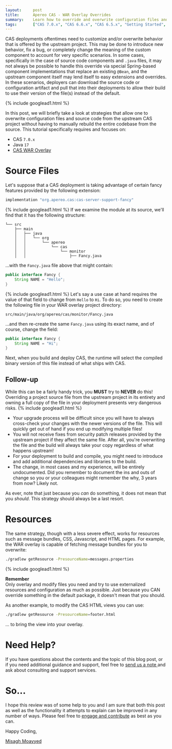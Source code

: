 ```yaml
---
layout:     post
title:      Apereo CAS - WAR Overlay Overrides
summary:    Learn how to override and overwrite configuration files and even source code artifacts provided by the CAS distribution in your deployment for maximum flexibility and customizability. 
tags:       ["CAS 7.0.x", "CAS 6.6.x", "CAS 6.5.x", "Getting Started", "Gradle"]
---
```


CAS deployments oftentimes need to customize and/or overwrite behavior that is offered by the upstream project. This may be done to introduce new behavior, fix a bug, or completely change the meaning of the custom component to account for very specific scenarios. In some cases, specifically in the case of source code components and `.java` files, it may not always be possible to handle this override via special Spring-based component implementations that replace an existing `@Bean`, and the upstream component itself may lend itself to easy extensions and overrides. In these scenarios, deployers can download the source code or configuration artifact and pull that into their deployments to allow their build to use their version of the file(s) instead of the default.

{% include googlead1.html %}

In this post, we will briefly take a look at strategies that allow one to overwrite configuration files and source code from the upstream CAS project without having to manually rebuild the entire codebase from the source. This tutorial specifically requires and focuses on:

- CAS `7.0.x`
- Java `17`
- [CAS WAR Overlay](https://github.com/apereo/cas-overlay-template)

# Source Files

Let's suppose that a CAS deployment is taking advantage of certain fancy features provided by the following extension:

```groovy
implementation "org.apereo.cas:cas-server-support-fancy"
```
{% include googlead1.html %}
If we examine the module at its source, we'll find that it has the following structure:

```
└── src
    ├── main
    │   ├── java
    │   │   └── org
    │   │       └── apereo
    │   │           └── cas
    │   │               └── monitor
    │   │                   ├── Fancy.java
```

...with the `Fancy.java` file above that might contain:

```java
public interface Fancy {
    String NAME = "Hello";
}
```
{% include googlead1.html %}
Let's say a use case at hand requires the value of that field to change from `Hello` to `Hi`. To do so, you need to create the following file in your WAR overlay project directory:

```
src/main/java/org/apereo/cas/monitor/Fancy.java
```

...and then re-create the same `Fancy.java` using its exact name, and of course, change the field:

```java
public interface Fancy {
    String NAME = "Hi";
}
```

Next, when you build and deploy CAS, the runtime will select the compiled binary version of this file instead of what ships with CAS.

## Follow-up

While this can be a fairly handy trick, you **MUST** try to **NEVER** do this! Overriding a project source file from the upstream project in its entirety and owning a full copy of the file in your deployment presents very dangerous risks. 
{% include googlead1.html %}
- Your upgrade process will be difficult since you will have to always cross-check your changes with the newer versions of the file. This will quickly get out of hand if you end up modifying multiple files!
- You will not receive fixes from security patch releases provided by the upstream project if they affect the same file. After all, you're overwriting the file and the build will always take your copy regardless of what happens upstream!
- For your deployment to build and compile, you might need to introduce and add additional dependencies and libraries to the build.
- The change, in most cases and my experience, will be entirely undocumented. Did you remember to document the ins and outs of change so you or your colleagues might remember the why, 3 years from now? Likely not.

As ever, note that just because you *can* do something, it does not mean that you *should*. This strategy should always be a last resort.

# Resources

The same strategy, though with a less severe effect, works for resources such as message bundles, CSS, Javascript, and HTML pages. For example, the WAR overlay is capable of fetching message bundles for you to overwrite:

```bash
./gradlew getResource -PresourceName=messages.properties
```
{% include googlead1.html %}
<div class="alert alert-info">
  <strong>Remember</strong><br/>Only overlay and modify files you need and try to use externalized resources and configuration as much as possible. Just because you CAN override something in the default package, it doesn't mean that you should.
</div>

As another example, to modify the CAS HTML views you can use:

```bash
./gradlew getResource -PresourceName=footer.html
````
... to bring the view into your overlay. 

# Need Help?

If you have questions about the contents and the topic of this blog post, or if you need additional guidance and support, feel free to [send us a note ](/#contact-section-header) and ask about consulting and support services.

# So...

I hope this review was of some help to you and I am sure that both this post as well as the functionality it attempts to explain can be improved in any number of ways. Please feel free to [engage and contribute][contribguide] as best as you can.

Happy Coding,

[Misagh Moayyed](https://fawnoos.com)

[contribguide]: https://apereo.github.io/cas/developer/Contributor-Guidelines.html